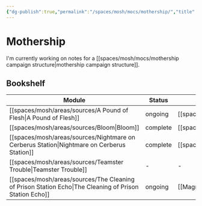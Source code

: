```yaml
---
{"dg-publish":true,"permalink":"/spaces/mosh/mocs/mothership/","title":"Mothership","tags":["mosh"]}
---
```



# Mothership

I'm currently working on notes for a [[spaces/mosh/mocs/mothership campaign structure\|mothership campaign structure]].

## Bookshelf

| Module                                                                                                    | Status   | Cluster                                |
| --------------------------------------------------------------------------------------------------------- | -------- | -------------------------------------- |
| [[spaces/mosh/areas/sources/A Pound of Flesh\|A Pound of Flesh]]                                       | ongoing  | [[spaces/mosh/mocs/Banquo\|Banquo]] |
| [[spaces/mosh/areas/sources/Bloom\|Bloom]]                                                             | complete | [[spaces/mosh/mocs/Banquo\|Banquo]] |
| [[spaces/mosh/areas/sources/Nightmare on Cerberus Station\|Nightmare on Cerberus Station]]             | complete | [[spaces/mosh/mocs/Banquo\|Banquo]] |
| [[spaces/mosh/areas/sources/Teamster Trouble\|Teamster Trouble]]                                       | \-       | \-                                     |
| [[spaces/mosh/areas/sources/The Cleaning of Prison Station Echo\|The Cleaning of Prison Station Echo]] | ongoing  | [[Magnum\|Magnum]]                     |


